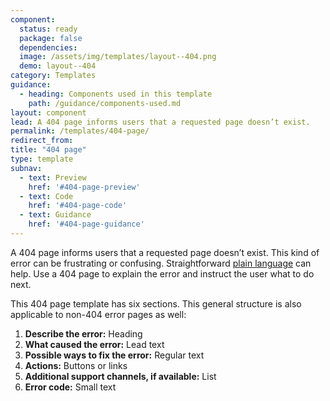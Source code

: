 ```yaml
---
component:
  status: ready
  package: false
  dependencies:
  image: /assets/img/templates/layout--404.png
  demo: layout--404
category: Templates
guidance:
  - heading: Components used in this template
    path: /guidance/components-used.md
layout: component
lead: A 404 page informs users that a requested page doesn’t exist.
permalink: /templates/404-page/
redirect_from:
title: "404 page"
type: template
subnav:
  - text: Preview
    href: '#404-page-preview'
  - text: Code
    href: '#404-page-code'
  - text: Guidance
    href: '#404-page-guidance'
---
```

A 404 page informs users that a requested page doesn’t exist. This kind of error can be frustrating or confusing. Straightforward [plain language](https://www.plainlanguage.gov/) can help. Use a 404 page to explain the error and instruct the user what to do next.

This 404 page template has six sections. This general structure is also applicable to non-404 error pages as well:

1. **Describe the error:** Heading
1. **What caused the error:** Lead text
1. **Possible ways to fix the error:** Regular text
1. **Actions:** Buttons or links
1. **Additional support channels, if available:** List
1. **Error code:** Small text